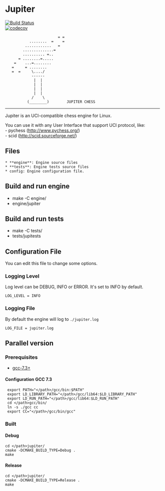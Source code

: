# Jupiter 

[![Build Status](https://travis-ci.org/maralonso/jupiter.svg?branch=master)](https://travis-ci.org/maralonso/jupiter)  
[![codecov](https://codecov.io/gh/maralonso/jupiter/branch/master/graph/badge.svg)](https://codecov.io/gh/maralonso/jupiter)  


                            = =
               ........  =    =
             ............   =
            ..............=
            .......... =..
          = ........=.....
        =    ...=........
       =     = ........
       =  =     \..../
                ------
                 |  |
                 |  |
                 |  |
                 |  |
                /    \
              (________)        JUPITER CHESS
   ----------------------------------------------
   
Jupiter is an UCI-compatible chess engine for Linux.

You can use it with any User Interface that support UCI protocol, like:   
    - pychess (http://www.pychess.org/)     
    - scid    (http://scid.sourceforge.net/) 

## Files
    * **engine**: Engine source files
    * **tests**: Engine tests source files
    * config: Engine configuration file.    

## Build and run engine

* make -C engine/
* engine/jupiter

## Build and run tests

* make -C tests/
* tests/jupitests

## Configuration File
You can edit this file to change some options.

### Logging Level
Log level can be DEBUG, INFO or ERROR. It's set to INFO by default.

`LOG_LEVEL = INFO`

### Logging File
By default the engine will log to `./jupiter.log`

`LOG_FILE = jupiter.log`

## Parallel version
### Prerequisites
  * [gcc-7.3+](https://ftp.gnu.org/gnu/gcc/gcc-7.3.0/)

#### Configuration GCC 7.3
```
 export PATH="</path>/gcc/bin:$PATH"
 export LD_LIBRARY_PATH="</path>/gcc/lib64:$LD_LIBRARY_PATH"
 export LD_RUN_PATH="</path>/gcc/lib64:$LD_RUN_PATH"
 cd </path>gcc/bin/
 ln -s ./gcc cc 
 export CC="</path>/gcc/bin/gcc"
```
### Built
#### Debug
```
cd </path>jupiter/
cmake -DCMAKE_BUILD_TYPE=Debug .
make
```

#### Release
```
cd </path>jupiter/
cmake -DCMAKE_BUILD_TYPE=Release .
make
```